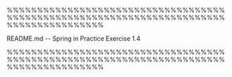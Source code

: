 %%%%%%%%%%%%%%%%%%%%%%%%%%%%%%%%%%%%%%%%%%%%%%%%%%%%%%%%%%%%%%%%%%%%%%%%%%%%%%%%%%%%%%%%

README.md -- Spring in Practice Exercise 1.4


%%%%%%%%%%%%%%%%%%%%%%%%%%%%%%%%%%%%%%%%%%%%%%%%%%%%%%%%%%%%%%%%%%%%%%%%%%%%%%%%%%%%%%%%
